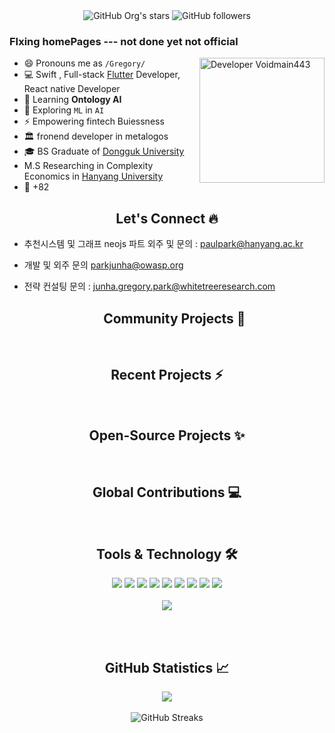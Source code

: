 <div align="center">
 <img alt="GitHub Org's stars" src="https://img.shields.io/github/stars/voidmain443?style=social"> <img alt="GitHub followers" src="https://img.shields.io/github/followers/voidmain443?style=social"> 
<!-- <a href="https://www.youtube.com/UsamaSarwar?sub_confirmation=1"><img alt="Subscribers" src="https://img.shields.io/youtube/views/jCbclWBV32o?style=social"></a> --!>
</div>

### FIxing homePages  --- not done yet not official 
<img align="right" alt="Developer Voidmain443" src="images/coding.gif" width="200"/>

- 😄 Pronouns me as `/Gregory/`
- 💻 Swift , Full-stack [Flutter](https://flutter.dev) Developer, React native Developer
- 🌱 Learning **Ontology AI**
- 🔭 Exploring `ML` in `AI`
- ⚡ Empowering fintech Buiessness
- 🏛 fronend developer in metalogos
- 🎓 BS Graduate of [Dongguk University](https://www.dongguk.edu/main)
- M.S Researching in Complexity Economics in [Hanyang University](https://www.hanyang.ac.kr)
- 📱 +82 


<h2 align="center"> Let's Connect 🔥</h2>

- 추천시스템 및 그래프 neojs 파트 외주 및 문의 : paulpark@hanyang.ac.kr

- 개발 및 외주 문의 parkjunha@owasp.org

- 전략 컨설팅 문의 : [junha.gregory.park@whitetreeresearch.com](mailto:junha.gregory.park@whitetreeresearch.com)
<br><h2 align="center"> Community Projects 🚀</h2>


<br><h2 align="center"> Recent Projects ⚡</h2>

<br><h2 align="center"> Open-Source Projects ✨</h2>

<br><h2 align="center"> Global Contributions 💻</h2>


<br><h2 align="center"> Tools & Technology 🛠</h2>

<div align="center">
<!-- <p align="center"></p> -->
<img src="https://img.shields.io/badge/Flutter-02569B?style=flat-square&logo=flutter&logoColor=white" />
<img src="https://img.shields.io/badge/Dart-0175C2?style=flat-square&logo=dart&logoColor=white" />
<img src="https://img.shields.io/badge/JavaScript-F7DF1E?style=flat-square&logo=javascript&logoColor=white" />
<img src="https://img.shields.io/badge/Python-FFD43B?style=flat-square&logo=python&logoColor=white"/>
<img src="https://img.shields.io/badge/firebase-ffca28?style=flat-square&logo=firebase&logoColor=white" />
<img src="https://img.shields.io/badge/Git-F05032?style=flat-square&logo=git&logoColor=white" />
<img src="https://img.shields.io/badge/Adobe_Photoshop-00aeff?style=flat-square&logo=Adobe%20photoshop&logoColor=white"/>
<img src="https://img.shields.io/badge/Adobe_Illustrator-ff9900?style=flat-square&logo=Adobe-illustrator&logoColor=white" />
<img src="https://img.shields.io/badge/Adobe_XD-FF61F6?style=flat-square&logo=Adobe%20XD&logoColor=white" />
<br><br>
<img align="center"  src="https://github-readme-stats.vercel.app/api/top-langs/?username=voidmain443&theme=dark&layout=compact&langs_count=20&hide_title=true"/>
</div>
<br>

<br><h2 align="center"> GitHub Statistics 📈 </h2>

<div align="center">
    <img align="center" src="https://github-readme-stats.vercel.app/api?username=voidmain443&theme=dark&hide_title=true&include_all_commits=true"/>
</div><br>
<div align="center">  
<img alt="GitHub Streaks" src="https://github-readme-streak-stats.herokuapp.com/?user=voidmain443"> <br><br> 
</div>
<br>

